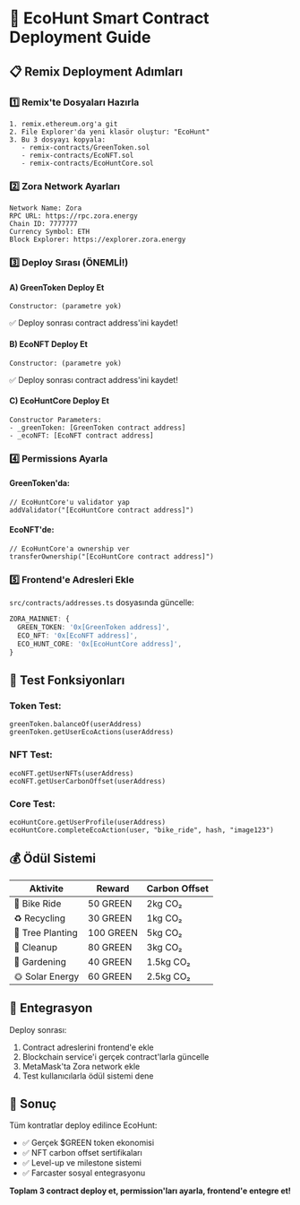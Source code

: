# 🚀 EcoHunt Smart Contract Deployment Guide

## 📋 Remix Deployment Adımları

### 1️⃣ **Remix'te Dosyaları Hazırla**
```
1. remix.ethereum.org'a git
2. File Explorer'da yeni klasör oluştur: "EcoHunt"
3. Bu 3 dosyayı kopyala:
   - remix-contracts/GreenToken.sol
   - remix-contracts/EcoNFT.sol  
   - remix-contracts/EcoHuntCore.sol
```

### 2️⃣ **Zora Network Ayarları**
```
Network Name: Zora
RPC URL: https://rpc.zora.energy
Chain ID: 7777777
Currency Symbol: ETH
Block Explorer: https://explorer.zora.energy
```

### 3️⃣ **Deploy Sırası (ÖNEMLİ!)**

#### **A) GreenToken Deploy Et**
```solidity
Constructor: (parametre yok)
```
✅ Deploy sonrası contract address'ini kaydet!

#### **B) EcoNFT Deploy Et**  
```solidity
Constructor: (parametre yok)
```
✅ Deploy sonrası contract address'ini kaydet!

#### **C) EcoHuntCore Deploy Et**
```solidity
Constructor Parameters:
- _greenToken: [GreenToken contract address]
- _ecoNFT: [EcoNFT contract address]
```

### 4️⃣ **Permissions Ayarla**

#### **GreenToken'da:**
```solidity
// EcoHuntCore'u validator yap
addValidator("[EcoHuntCore contract address]")
```

#### **EcoNFT'de:**
```solidity
// EcoHuntCore'a ownership ver
transferOwnership("[EcoHuntCore contract address]")
```

### 5️⃣ **Frontend'e Adresleri Ekle**

`src/contracts/addresses.ts` dosyasında güncelle:
```typescript
ZORA_MAINNET: {
  GREEN_TOKEN: '0x[GreenToken address]',
  ECO_NFT: '0x[EcoNFT address]',
  ECO_HUNT_CORE: '0x[EcoHuntCore address]',
}
```

## 🎯 **Test Fonksiyonları**

### **Token Test:**
```solidity
greenToken.balanceOf(userAddress)
greenToken.getUserEcoActions(userAddress)
```

### **NFT Test:**
```solidity
ecoNFT.getUserNFTs(userAddress)
ecoNFT.getUserCarbonOffset(userAddress)
```

### **Core Test:**
```solidity
ecoHuntCore.getUserProfile(userAddress)
ecoHuntCore.completeEcoAction(user, "bike_ride", hash, "image123")
```

## 💰 **Ödül Sistemi**

| Aktivite | Reward | Carbon Offset |
|----------|--------|---------------|
| 🚴 Bike Ride | 50 GREEN | 2kg CO₂ |
| ♻️ Recycling | 30 GREEN | 1kg CO₂ |
| 🌳 Tree Planting | 100 GREEN | 5kg CO₂ |
| 🧹 Cleanup | 80 GREEN | 3kg CO₂ |
| 🥬 Gardening | 40 GREEN | 1.5kg CO₂ |
| 🌞 Solar Energy | 60 GREEN | 2.5kg CO₂ |

## 🔗 **Entegrasyon**

Deploy sonrası:
1. Contract adreslerini frontend'e ekle
2. Blockchain service'i gerçek contract'larla güncelle
3. MetaMask'ta Zora network ekle
4. Test kullanıcılarla ödül sistemi dene

## 🎉 **Sonuç**

Tüm kontratlar deploy edilince EcoHunt:
- ✅ Gerçek $GREEN token ekonomisi
- ✅ NFT carbon offset sertifikaları  
- ✅ Level-up ve milestone sistemi
- ✅ Farcaster sosyal entegrasyonu

**Toplam 3 contract deploy et, permission'ları ayarla, frontend'e entegre et!**